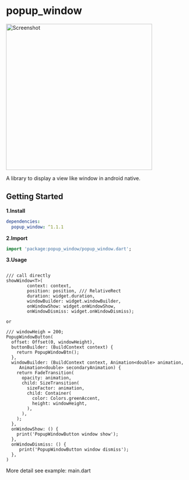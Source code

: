 # popup_window

<img src="screenshot/20190316_160029.gif"  height="400" alt="Screenshot"/> 

A library to display a view like window in android native.
## Getting Started

**1.Install**
```yaml
dependencies:
  popup_window: ^1.1.1
```

**2.Import**

```dart
import 'package:popup_window/popup_window.dart';
```

**3.Usage**
```

/// call directly
showWindow<T>(
        context: context,
        position: position, /// RelativeRect
        duration: widget.duration,
        windowBuilder: widget.windowBuilder,
        onWindowShow: widget.onWindowShow,
        onWindowDismiss: widget.onWindowDismiss);

or

/// windowHeigh = 200;
PopupWindowButton(
  offset: Offset(0, windowHeight),
  buttonBuilder: (BuildContext context) {
    return PopupWindowBtn();
  },
  windowBuilder: (BuildContext context, Animation<double> animation,
     Animation<double> secondaryAnimation) {
    return FadeTransition(
      opacity: animation,
      child: SizeTransition(
        sizeFactor: animation,
        child: Container(
          color: Colors.greenAccent,
          height: windowHeight,
        ),
      ),
    );
  },
  onWindowShow: () {
    print('PopupWindowButton window show');
  },
  onWindowDismiss: () {
     print('PopupWindowButton window dismiss');
  },
)
```

More detail see example: main.dart
